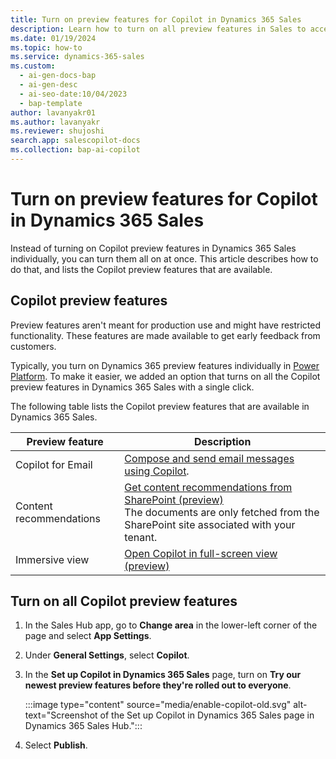 ```yaml
---
title: Turn on preview features for Copilot in Dynamics 365 Sales
description: Learn how to turn on all preview features in Sales to access preview features before their official release.
ms.date: 01/19/2024
ms.topic: how-to
ms.service: dynamics-365-sales
ms.custom:
  - ai-gen-docs-bap
  - ai-gen-desc
  - ai-seo-date:10/04/2023
  - bap-template
author: lavanyakr01
ms.author: lavanyakr
ms.reviewer: shujoshi
search.app: salescopilot-docs
ms.collection: bap-ai-copilot
---
```


# Turn on preview features for Copilot in Dynamics 365 Sales

Instead of turning on Copilot preview features in Dynamics 365 Sales individually, you can turn them all on at once. This article describes how to do that, and lists the Copilot preview features that are available.

## Copilot preview features

Preview features aren't meant for production use and might have restricted functionality. These features are made available to get early feedback from customers.

Typically, you turn on Dynamics 365 preview features individually in [Power Platform](/power-platform/admin/what-are-preview-features-how-do-i-enable-them). To make it easier, we added an option that turns on all the Copilot preview features in Dynamics 365 Sales with a single click.

The following table lists the Copilot preview features that are available in Dynamics 365 Sales.

| Preview feature | Description |
|-----------------------|---------|
| Copilot for Email | [Compose and send email messages using Copilot](compose-send-email-copilot.md). |
| Content recommendations | [Get content recommendations from SharePoint (preview)](copilot-get-information.md#get-content-recommendations-from-sharepoint-preview) <br> The documents are only fetched from the SharePoint site associated with your tenant. |
| Immersive view | [Open Copilot in full-screen view (preview)](use-sales-copilot.md#open-copilot-in-full-screen-view-preview)|

## Turn on all Copilot preview features

1. In the Sales Hub app, go to **Change area** in the lower-left corner of the page and select **App Settings**.

1. Under **General Settings**, select **Copilot**.

1. In the **Set up Copilot in Dynamics 365 Sales** page, turn on **Try our newest preview features before they're rolled out to everyone**.

    :::image type="content" source="media/enable-copilot-old.svg" alt-text="Screenshot of the Set up Copilot in Dynamics 365 Sales page in Dynamics 365 Sales Hub."::: 

1. Select **Publish**.
